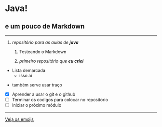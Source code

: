 # Java!
## e um pouco de Markdown
---
1. *repositório para as aulas de __java__*

   1. ~~Testeando o Markdown~~
   
   1. _primeiro repositório que **eu criei**_
* Lista demarcada
   * isso ai
- também serve usar traço

- [X]  Aprender a usar o git e o github
- [ ]  Terminar os codigos para colocar no repositorio
- [ ]  Iniciar o próximo módulo
***
[Veja os emojis](github.com/ikatyang)
